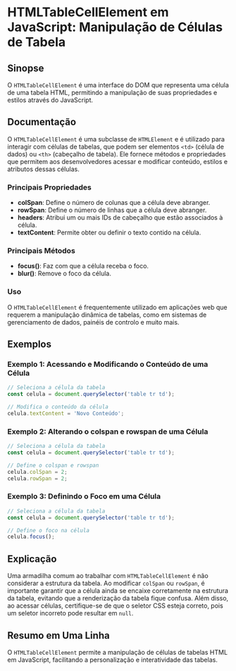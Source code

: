 <!--
Meta Description: # HTMLTableCellElement em JavaScript: Manipulação de Células de Tabela ## Sinopse O `HTMLTableCellElement` é uma interface do DOM que representa uma c...
Meta Keywords: célula, que, tabela, uma, celula
-->

# HTMLTableCellElement em JavaScript: Manipulação de Células de Tabela

## Sinopse
O `HTMLTableCellElement` é uma interface do DOM que representa uma célula de uma tabela HTML, permitindo a manipulação de suas propriedades e estilos através do JavaScript.

## Documentação
O `HTMLTableCellElement` é uma subclasse de `HTMLElement` e é utilizado para interagir com células de tabelas, que podem ser elementos `<td>` (célula de dados) ou `<th>` (cabeçalho de tabela). Ele fornece métodos e propriedades que permitem aos desenvolvedores acessar e modificar conteúdo, estilos e atributos dessas células.

### Principais Propriedades
- **colSpan**: Define o número de colunas que a célula deve abranger.
- **rowSpan**: Define o número de linhas que a célula deve abranger.
- **headers**: Atribui um ou mais IDs de cabeçalho que estão associados à célula.
- **textContent**: Permite obter ou definir o texto contido na célula.

### Principais Métodos
- **focus()**: Faz com que a célula receba o foco.
- **blur()**: Remove o foco da célula.

### Uso
O `HTMLTableCellElement` é frequentemente utilizado em aplicações web que requerem a manipulação dinâmica de tabelas, como em sistemas de gerenciamento de dados, painéis de controlo e muito mais.

## Exemplos

### Exemplo 1: Acessando e Modificando o Conteúdo de uma Célula
```javascript
// Seleciona a célula da tabela
const celula = document.querySelector('table tr td');

// Modifica o conteúdo da célula
celula.textContent = 'Novo Conteúdo';
```

### Exemplo 2: Alterando o colspan e rowspan de uma Célula
```javascript
// Seleciona a célula da tabela
const celula = document.querySelector('table tr td');

// Define o colspan e rowspan
celula.colSpan = 2;
celula.rowSpan = 2;
```

### Exemplo 3: Definindo o Foco em uma Célula
```javascript
// Seleciona a célula da tabela
const celula = document.querySelector('table tr td');

// Define o foco na célula
celula.focus();
```

## Explicação
Uma armadilha comum ao trabalhar com `HTMLTableCellElement` é não considerar a estrutura da tabela. Ao modificar `colSpan` ou `rowSpan`, é importante garantir que a célula ainda se encaixe corretamente na estrutura da tabela, evitando que a renderização da tabela fique confusa. Além disso, ao acessar células, certifique-se de que o seletor CSS esteja correto, pois um seletor incorreto pode resultar em `null`.

## Resumo em Uma Linha
O `HTMLTableCellElement` permite a manipulação de células de tabelas HTML em JavaScript, facilitando a personalização e interatividade das tabelas.